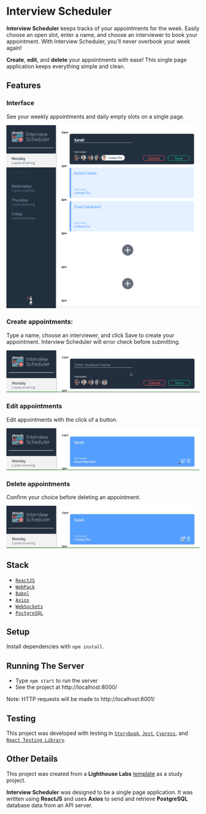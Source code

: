 # Interview Scheduler

**Interview Scheduler** keeps tracks of your appointments for the week. Easily choose an open slot, enter a name, and choose an interviewer to book your appointment. With Interview Scheduler, you'll never overbook your week again!

**Create**, **edit**, and **delete** your appointments with ease! This single page application keeps everything simple and clean.

## Features
### Interface
See your weekly appointments and daily empty slots on a single page.

![A screenshot of the interface](/docs/screenshot.png "A screenshot of the interface")

### Create appointments:
Type a name, choose an interviewer, and click Save to create your appointment. Interview Scheduler will error check before submitting.

![How to create an appointment](/docs/errorcheck.gif "How to create an appointment")

### Edit appointments
Edit appointments with the click of a button.

![How to edit an appointment](/docs/edit.gif "How to edit an appointment")

### Delete appointments
Confirm your choice before deleting an appointment.

![How to delete an appointment](/docs/delete.gif "How to delete an appointment")

## Stack
- [`ReactJS`](https://reactjs.org/)
- [`WebPack`](https://webpack.js.org/)
- [`Babel`](https://babeljs.io/)
- [`Axios`](https://github.com/axios/axios)
- [`WebSockets`](https://developer.mozilla.org/en-US/docs/Web/API/WebSockets_API)
- [`PostgreSQL`](https://www.postgresql.org/)

## Setup

Install dependencies with `npm install`.

## Running The Server

- Type `npm start` to run the server
- See the project at http://localhost:8000/

Note: HTTP requests will be made to http://localhost:8001/

## Testing
This project was developed with testing in [`Storybook`](https://storybook.js.org/), [`Jest`](https://jestjs.io/en/), [`Cypress`](https://www.cypress.io/), and [`React Testing Library`](https://testing-library.com/docs/react-testing-library/intro).

## Other Details

This project was created from a **Lighthouse Labs** [template](https://github.com/lighthouse-labs/scheduler/) as a study project.

**Interview Scheduler** was designed to be a single page application. It was written using **ReactJS** and uses **Axios** to send and retrieve **PostgreSQL** database data from an API server.